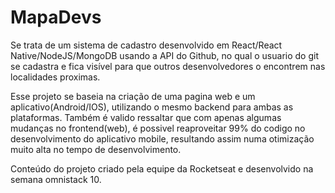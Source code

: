 # MapaDevs

Se trata de um sistema de cadastro desenvolvido em React/React Native/NodeJS/MongoDB usando a API do Github, no qual o usuario do git se cadastra e fica visível para que outros desenvolvedores o encontrem nas localidades proximas. 

Esse projeto se baseia na criação de uma pagina web e um aplicativo(Android/IOS), utilizando o mesmo backend para ambas as plataformas. Também é valido ressaltar que com apenas algumas mudanças no frontend(web), é possivel reaproveitar 99% do codigo no desenvolvimento do aplicativo mobile, resultando assim numa otimização muito alta no tempo de desenvolvimento.





























Conteúdo do projeto criado pela equipe da Rocketseat e desenvolvido na semana omnistack 10. 
